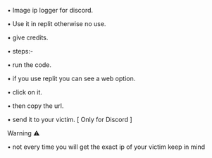 • Image ip logger for discord.

• Use it in replit otherwise no use.

• give credits.

• steps:-

• run the code.

• if you use replit you can see a web option.

• click on it.

• then copy the url.

• send it to your victim. [ Only for Discord ]

Warning ⚠️

• not every time you will get the exact ip of your victim keep in mind
